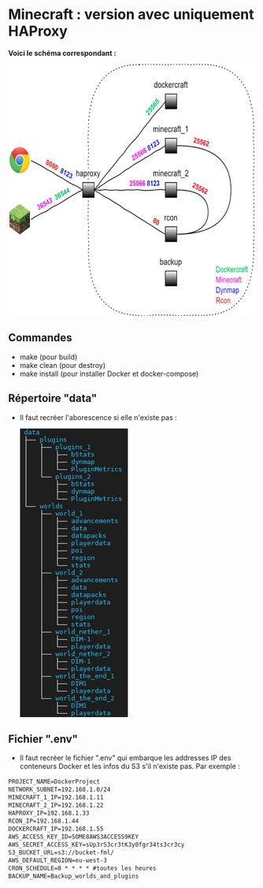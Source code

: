 # Minecraft : version avec uniquement HAProxy
**Voici le schéma correspondant :**
<p align="center"> <img src="images/HAProxy.png" alt="" title="" width="652" height="511" /> </p>

## Commandes
- make (pour build)
- make clean (pour destroy)
- make install (pour installer Docker et docker-compose)

## Répertoire "data"
- Il faut recréer l'aborescence si elle n'existe pas :

  ![](images/Data_tree.png)

## Fichier ".env"
- Il faut recréer le fichier ".env" qui embarque les addresses IP des conteneurs Docker et les infos du S3 s'il n'existe pas. Par exemple :
```
PROJECT_NAME=DockerProject
NETWORK_SUBNET=192.168.1.0/24
MINECRAFT_1_IP=192.168.1.11
MINECRAFT_2_IP=192.168.1.22
HAPROXY_IP=192.168.1.33
RCON_IP=192.168.1.44
DOCKERCRAFT_IP=192.168.1.55
AWS_ACCESS_KEY_ID=SOME8AWS3ACCESS9KEY
AWS_SECRET_ACCESS_KEY=sUp3rS3cr3tK3y0fgr34ts3cr3cy
S3_BUCKET_URL=s3://bucket-fml/
AWS_DEFAULT_REGION=eu-west-3
CRON_SCHEDULE=0 * * * * #toutes les heures
BACKUP_NAME=Backup_worlds_and_plugins
```
